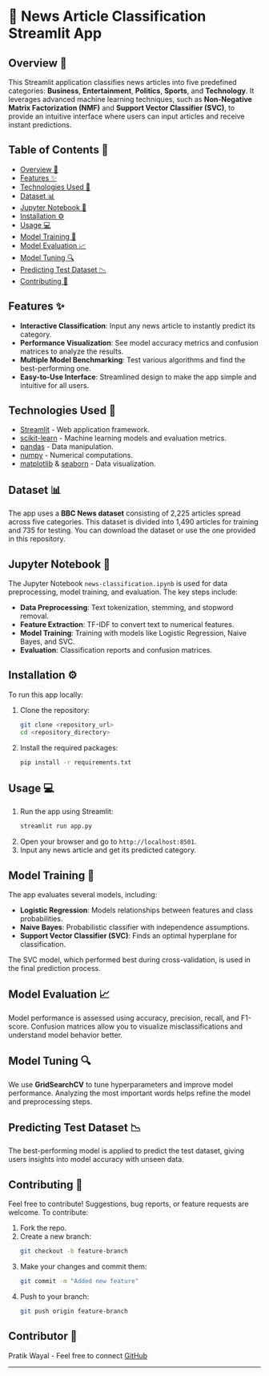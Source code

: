 # 📰 News Article Classification Streamlit App

## Overview 🎯

This Streamlit application classifies news articles into five predefined categories: **Business**, **Entertainment**, **Politics**, **Sports**, and **Technology**. It leverages advanced machine learning techniques, such as **Non-Negative Matrix Factorization (NMF)** and **Support Vector Classifier (SVC)**, to provide an intuitive interface where users can input articles and receive instant predictions.

## Table of Contents 📑

- [Overview 🎯](#overview-🎯)
- [Features ✨](#features-✨)
- [Technologies Used 🔧](#technologies-used-🔧)
- [Dataset 📊](#dataset-📊)
- [Jupyter Notebook 📘](#jupyter-notebook-📘)
- [Installation ⚙️](#installation-⚙️)
- [Usage 💻](#usage-💻)
- [Model Training 🤖](#model-training-🤖)
- [Model Evaluation 📈](#model-evaluation-📈)
- [Model Tuning 🔍](#model-tuning-🔍)
- [Predicting Test Dataset 📉](#predicting-test-dataset-📉)
- [Contributing 🤝](#contributing-🤝)

## Features ✨

- **Interactive Classification**: Input any news article to instantly predict its category.
- **Performance Visualization**: See model accuracy metrics and confusion matrices to analyze the results.
- **Multiple Model Benchmarking**: Test various algorithms and find the best-performing one.
- **Easy-to-Use Interface**: Streamlined design to make the app simple and intuitive for all users.

## Technologies Used 🔧

- [Streamlit](https://streamlit.io/) - Web application framework.
- [scikit-learn](https://scikit-learn.org/stable/) - Machine learning models and evaluation metrics.
- [pandas](https://pandas.pydata.org/) - Data manipulation.
- [numpy](https://numpy.org/) - Numerical computations.
- [matplotlib](https://matplotlib.org/) & [seaborn](https://seaborn.pydata.org/) - Data visualization.

## Dataset 📊

The app uses a **BBC News dataset** consisting of 2,225 articles spread across five categories. This dataset is divided into 1,490 articles for training and 735 for testing. You can download the dataset or use the one provided in this repository.

## Jupyter Notebook 📘

The Jupyter Notebook `news-classification.ipynb` is used for data preprocessing, model training, and evaluation. The key steps include:

- **Data Preprocessing**: Text tokenization, stemming, and stopword removal.
- **Feature Extraction**: TF-IDF to convert text to numerical features.
- **Model Training**: Training with models like Logistic Regression, Naive Bayes, and SVC.
- **Evaluation**: Classification reports and confusion matrices.

## Installation ⚙️

To run this app locally:

1. Clone the repository:
    ```bash
    git clone <repository_url>
    cd <repository_directory>
    ```
2. Install the required packages:
    ```bash
    pip install -r requirements.txt
    ```

## Usage 💻

1. Run the app using Streamlit:
    ```bash
    streamlit run app.py
    ```
2. Open your browser and go to `http://localhost:8501`.
3. Input any news article and get its predicted category.

## Model Training 🤖

The app evaluates several models, including:

- **Logistic Regression**: Models relationships between features and class probabilities.
- **Naive Bayes**: Probabilistic classifier with independence assumptions.
- **Support Vector Classifier (SVC)**: Finds an optimal hyperplane for classification.

The SVC model, which performed best during cross-validation, is used in the final prediction process.

## Model Evaluation 📈

Model performance is assessed using accuracy, precision, recall, and F1-score. Confusion matrices allow you to visualize misclassifications and understand model behavior better.

## Model Tuning 🔍

We use **GridSearchCV** to tune hyperparameters and improve model performance. Analyzing the most important words helps refine the model and preprocessing steps.

## Predicting Test Dataset 📉

The best-performing model is applied to predict the test dataset, giving users insights into model accuracy with unseen data.

## Contributing 🤝

Feel free to contribute! Suggestions, bug reports, or feature requests are welcome. To contribute:

1. Fork the repo.
2. Create a new branch:
    ```bash
    git checkout -b feature-branch
    ```
3. Make your changes and commit them:
    ```bash
    git commit -m "Added new feature"
    ```
4. Push to your branch:
    ```bash
    git push origin feature-branch
    ```

## Contributor 👥

Pratik Wayal - Feel free to connect [GitHub](https://github.com/pratikwayal01)

---
